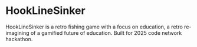 # HookLineSinker
HookLineSinker is a retro fishing game with a focus on education, a retro re-imagining of a gamified future of education. Built for 2025 code network hackathon.
